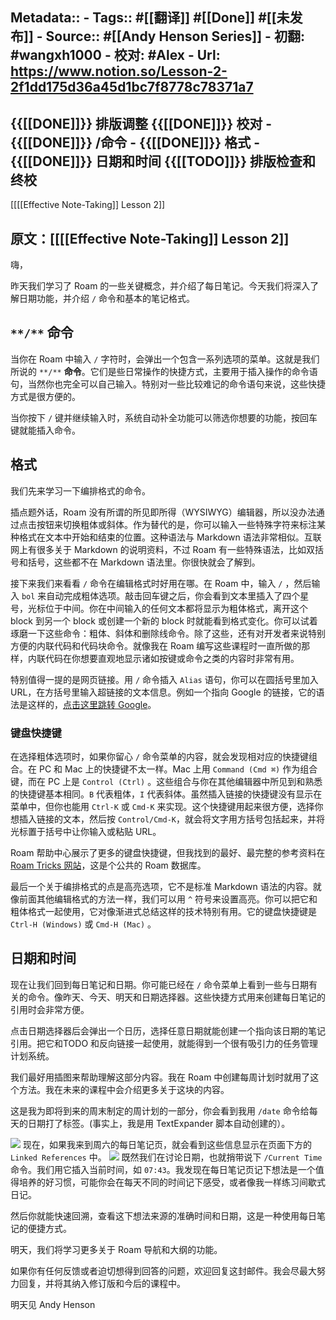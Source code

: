 Metadata::
    - Tags:: #[[翻译]] #[[Done]] #[[未发布]]
    - Source:: #[[Andy Henson Series]] 
    - 初翻: #wangxh1000
    - 校对: #Alex
    - Url: https://www.notion.so/Lesson-2-2f1dd175d36a45d1bc7f8778c78371a7
---------------------------------------------------------------------------
{{[[DONE]]}} 排版调整
{{[[DONE]]}} 校对
    - {{[[DONE]]}} /命令
    - {{[[DONE]]}} 格式
    - {{[[DONE]]}} 日期和时间
{{[[TODO]]}} 排版检查和终校
---------------------------------------------------------------------------
[[[[Effective Note-Taking]] Lesson 2]]

原文：[[[[Effective Note-Taking]] Lesson 2]]
---------------------------------------------------------------------------
嗨，

昨天我们学习了 Roam 的一些关键概念，并介绍了每日笔记。今天我们将深入了解日期功能，并介绍 `/` 命令和基本的笔记格式。

## `**/**` **命令**
当你在 Roam 中输入 `/` 字符时，会弹出一个包含一系列选项的菜单。这就是我们所说的 `**/**` **命令**。它们是些日常操作的快捷方式，主要用于插入操作的命令语句，当然你也完全可以自己输入。特别对一些比较难记的命令语句来说，这些快捷方式是很方便的。

当你按下 `/` 键并继续输入时，系统自动补全功能可以筛选你想要的功能，按回车键就能插入命令。

## **格式**
我们先来学习一下编排格式的命令。

插点题外话，Roam 没有所谓的所见即所得（WYSIWYG）编辑器，所以没办法通过点击按钮来切换粗体或斜体。作为替代的是，你可以输入一些特殊字符来标注某种格式在文本中开始和结束的位置。这种语法与 Markdown 语法非常相似。互联网上有很多关于 Markdown 的说明资料，不过 Roam 有一些特殊语法，比如双括号和括号，这些都不在 Markdown 语法里。你很快就会了解到。

接下来我们来看看 `/` 命令在编辑格式时好用在哪。在 Roam 中，输入 `/` ，然后输入 `bol` 来自动完成粗体选项。敲击回车键之后，你会看到文本里插入了四个星号，光标位于中间。你在中间输入的任何文本都将显示为粗体格式，离开这个 block 到另一个 block 或创建一个新的 block 时就能看到格式变化。你可以试着琢磨一下这些命令：粗体、斜体和删除线命令。除了这些，还有对开发者来说特别方便的内联代码和代码块命令。就像我在 Roam 编写这些课程时一直所做的那样，内联代码在你想要直观地显示诸如按键或命令之类的内容时非常有用。

特别值得一提的是网页链接。用 `/` 命令插入 `Alias` 语句，你可以在圆括号里加入 URL，在方括号里输入超链接的文本信息。例如一个指向 Google 的链接，它的语法是这样的，[点击这里跳转 Google](https://www.google.com)。

### **键盘快捷键**
在选择粗体选项时，如果你留心 `/` 命令菜单的内容，就会发现相对应的快捷键组合。在 PC 和 Mac 上的快捷键不太一样。Mac 上用 `Command (Cmd ⌘)` 作为组合键，而在 PC 上是 `Control (Ctrl)` 。这些组合与你在其他编辑器中所见到和熟悉的快捷键基本相同。`B` 代表粗体，`I` 代表斜体。虽然插入链接的快捷键没有显示在菜单中，但你也能用 `Ctrl-K` 或 `Cmd-K` 来实现。这个快捷键用起来很方便，选择你想插入链接的文本，然后按 `Control/Cmd-K`，就会将文字用方括号包括起来，并将光标置于括号中让你输入或粘贴 URL。

Roam 帮助中心展示了更多的键盘快捷键，但我找到的最好、最完整的参考资料在 [Roam Tricks 网站](https://roamresearch.com/#/app/roam-tricks/page/JvCkIiXDk)，这是个公共的 Roam 数据库。

最后一个关于编排格式的点是高亮选项，它不是标准 Markdown 语法的内容。就像前面其他编辑格式的方法一样，我们可以用 `^` 符号来设置高亮。你可以把它和粗体格式一起使用，它对像渐进式总结这样的技术特别有用。它的键盘快捷键是`Ctrl-H (Windows)` 或 `Cmd-H (Mac)` 。

## **日期和时间**
现在让我们回到每日笔记和日期。你可能已经在 `/` 命令菜单上看到一些与日期有关的命令。像昨天、今天、明天和日期选择器。这些快捷方式用来创建每日笔记的引用时会非常方便。

点击日期选择器后会弹出一个日历，选择任意日期就能创建一个指向该日期的笔记引用。把它和TODO 和反向链接一起使用，就能得到一个很有吸引力的任务管理计划系统。

我们最好用插图来帮助理解这部分内容。我在 Roam 中创建每周计划时就用了这个方法。我在未来的课程中会介绍更多关于这块的内容。

这是我为即将到来的周末制定的周计划的一部分，你会看到我用 `/date` 命令给每天的日期打了标签。(事实上，我是用 TextExpander 脚本自动创建的）。

![](https://firebasestorage.googleapis.com/v0/b/firescript-577a2.appspot.com/o/imgs%2Fapp%2Fvictor-wu%2FbqxMqUkOZv.png?alt=media&token=faaab452-022f-49c3-91b5-27380ccb0332)
现在，如果我来到周六的每日笔记页，就会看到这些信息显示在页面下方的 `Linked References` 中。
![](https://firebasestorage.googleapis.com/v0/b/firescript-577a2.appspot.com/o/imgs%2Fapp%2Fvictor-wu%2Fa0wI1wRT27.png?alt=media&token=823f13ef-cb0b-4818-ba95-ddf8b0bb5718)
既然我们在讨论日期，也就捎带说下 `/Current Time` 命令。我们用它插入当前时间，如 `07:43`。我发现在每日笔记页记下想法是一个值得培养的好习惯，可能你会在每天不同的时间记下感受，或者像我一样练习间歇式日记。

然后你就能快速回溯，查看这下想法来源的准确时间和日期，这是一种使用每日笔记的便捷方式。

明天，我们将学习更多关于 Roam 导航和大纲的功能。

如果你有任何反馈或者迫切想得到回答的问题，欢迎回复这封邮件。我会尽最大努力回复，并将其纳入修订版和今后的课程中。

明天见
Andy Henson
